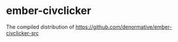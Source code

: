 # ember-civclicker
The compiled distribution of https://github.com/denormative/ember-civclicker-src

